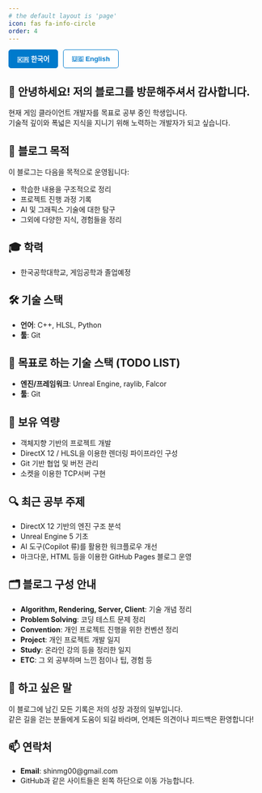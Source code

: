```yaml
---
# the default layout is 'page'
icon: fas fa-info-circle
order: 4
---
```


<!-- > Add Markdown syntax content to file `_tabs/about.md`{: .filepath } and it will show up on this page.
{: .prompt-tip } -->

<style>
/* 언어 콘텐츠 기본적으로 숨김 */
.lang-section {
  display: none;
}

/* 선택된 언어만 보이기 */
.lang-section.active {
  display: block;
}

/* 버튼 스타일 */
.lang-toggle {
  display: flex;
  gap: 10px;
  margin-bottom: 1.5rem;
}

.lang-toggle button {
  padding: 8px 16px;
  border: 1px solid #007acc;
  background-color: white;
  color: #007acc;
  font-weight: 600;
  border-radius: 5px;
  cursor: pointer;
  transition: all 0.2s ease-in-out;
}

.lang-toggle button:hover {
  background-color: #007acc;
  color: white;
}

.lang-toggle button.active {
  background-color: #007acc;
  color: white;
}
</style>

<!-- 언어 선택 버튼 -->
<div class="lang-toggle">
  <button id="btn-ko" class="active" onclick="toggleLang('ko')">🇰🇷 한국어</button>
  <button id="btn-en" onclick="toggleLang('en')">🇺🇸 English</button>
</div>


<div class="lang-section lang-ko active">
  <h2>👋 안녕하세요! 저의 블로그를 방문해주셔서 감사합니다.</h2>

  <p>현재 게임 클라이언트 개발자를 목표로 공부 중인 학생입니다.<br>
  기술적 깊이와 폭넓은 지식을 지니기 위해 노력하는 개발자가 되고 싶습니다.</p>

  <h2>📌 블로그 목적</h2>

  <p>이 블로그는 다음을 목적으로 운영됩니다:</p>
  <ul>
    <li>학습한 내용을 구조적으로 정리</li>
    <li>프로젝트 진행 과정 기록</li>
    <li>AI 및 그래픽스 기술에 대한 탐구</li>
    <li>그외에 다양한 지식, 경험들을 정리</li>
  </ul>

  <h2>🎓 학력</h2>

  <ul>
    <li>한국공학대학교, 게임공학과 졸업예정</li>
  </ul>

  <h2>🛠️ 기술 스택</h2>

  <ul>
    <li><strong>언어</strong>: C++, HLSL, Python</li>
    <li><strong>툴</strong>: Git</li>
  </ul>

  <h2>🚀 목표로 하는 기술 스택 (TODO LIST)</h2>

  <ul>
    <li><strong>엔진/프레임워크</strong>: Unreal Engine, raylib, Falcor</li>
    <li><strong>툴</strong>: Git</li>
  </ul>

  <h2>🧠 보유 역량</h2>

  <ul>
    <li>객체지향 기반의 프로젝트 개발</li>
    <li>DirectX 12 / HLSL을 이용한 렌더링 파이프라인 구성</li>
    <li>Git 기반 협업 및 버전 관리</li>
    <li>소켓을 이용한 TCP서버 구현</li>
  </ul>

  <h2>🔍 최근 공부 주제</h2>

  <ul>
    <li>DirectX 12 기반의 엔진 구조 분석</li>
    <li>Unreal Engine 5 기초</li>
    <li>AI 도구(Copilot 류)를 활용한 워크플로우 개선</li>
    <li>마크다운, HTML 등을 이용한 GitHub Pages 블로그 운영</li>
  </ul>

  <h2>🗂️ 블로그 구성 안내</h2>

  <ul>
    <li><strong>Algorithm, Rendering, Server, Client</strong>: 기술 개념 정리</li>
    <li><strong>Problem Solving</strong>: 코딩 테스트 문제 정리</li>
    <li><strong>Convention</strong>: 개인 프로젝트 진행을 위한 컨벤션 정리</li>
    <li><strong>Project</strong>: 개인 프로젝트 개발 일지</li>
    <li><strong>Study</strong>: 온라인 강의 등을 정리한 일지</li>
    <li><strong>ETC</strong>: 그 외 공부하며 느낀 점이나 팁, 경험 등</li>
  </ul>

  <h2>🙌 하고 싶은 말</h2>

  <p>이 블로그에 남긴 모든 기록은 저의 성장 과정의 일부입니다.<br>
  같은 길을 걷는 분들에게 도움이 되길 바라며, 언제든 의견이나 피드백은 환영합니다!</p>

  <h2>📫 연락처</h2>

  <ul>
    <li><strong>Email</strong>: shinmg00@gmail.com</li>
    <li>GitHub과 같은 사이트들은 왼쪽 하단으로 이동 가능합니다.</li>
  </ul>
</div>

<div class="lang-section lang-en">
  <h2>👋 Hello! Thank you for visiting my blog.</h2>

  <p>I’m currently a student aspiring to become a game client developer.<br>
  I strive to become a developer with both technical depth and broad knowledge.</p>

  <h2>📌 Purpose of This Blog</h2>

  <p>This blog is maintained for the following purposes:</p>
  <ul>
    <li>Structurally organize what I’ve learned</li>
    <li>Record progress on personal projects</li>
    <li>Explore AI and graphics technologies</li>
    <li>Document various knowledge and experiences</li>
  </ul>

  <h2>🎓 Education</h2>

  <ul>
    <li>TECH UNIVERSITY OF KOREA, B.S. in Game Engineering (Expected)</li>
  </ul>

  <h2>🛠️ Tech Stack</h2>

  <ul>
    <li><strong>Languages</strong>: C++, HLSL, Python</li>
    <li><strong>Tools</strong>: Git</li>
  </ul>

  <h2>🚀 Target Tech Stack (TODO List)</h2>

  <ul>
    <li><strong>Engines/Frameworks</strong>: Unreal Engine, raylib, Falcor</li>
    <li><strong>Tools</strong>: Git</li>
  </ul>

  <h2>🧠 Skills & Strengths</h2>

  <ul>
    <li>Object-oriented project development</li>
    <li>Building rendering pipelines using DirectX 12 and HLSL</li>
    <li>Version control and collaboration with Git</li>
    <li>TCP server implementation using sockets</li>
  </ul>

  <h2>🔍 Recent Study Topics</h2>

  <ul>
    <li>Analyzing engine architecture based on DirectX 12</li>
    <li>Basics of Unreal Engine 5</li>
    <li>Improving workflow using AI tools (like Copilot)</li>
    <li>Blogging with GitHub Pages using Markdown and HTML</li>
  </ul>

  <h2>🗂️ Blog Structure Overview</h2>

  <ul>
    <li><strong>Algorithm, Rendering, Server, Client</strong>: Technical topic notes</li>
    <li><strong>Problem Solving</strong>: Coding test solutions</li>
    <li><strong>Convention</strong>: Personal project conventions</li>
    <li><strong>Project</strong>: Personal development logs</li>
    <li><strong>Study</strong>: Notes from online courses and lectures</li>
    <li><strong>ETC</strong>: Tips, insights, and miscellaneous experiences</li>
  </ul>

  <h2>🙌 Final Words</h2>

  <p>This blog reflects my growth as a developer.<br>
  I hope it helps others on a similar path. Feel free to share any feedback or ideas!</p>

  <h2>📫 Contact</h2>

  <ul>
    <li><strong>Email</strong>: shinmg00@gmail.com</li>
    <li>Links like GitHub and LinkedIn are available at the bottom left corner.</li>
  </ul>
</div>

<script>
function toggleLang(lang) {
  // 모든 언어 섹션 숨김
  document.querySelectorAll('.lang-section').forEach(div => div.classList.remove('active'));
  document.querySelector(`.lang-${lang}`).classList.add('active');

  // 버튼 상태 갱신
  document.querySelectorAll('.lang-toggle button').forEach(btn => btn.classList.remove('active'));
  document.getElementById(`btn-${lang}`).classList.add('active');
}
</script>
